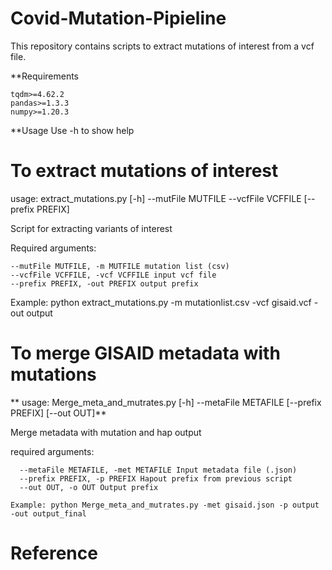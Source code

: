 # Covid-Mutation-Pipieline

This repository contains scripts to extract mutations of interest from a vcf file.

**Requirements
```
tqdm>=4.62.2
pandas>=1.3.3
numpy>=1.20.3
```
**Usage
Use -h to show help

# To extract mutations of interest
usage: extract_mutations.py [-h] --mutFile MUTFILE --vcfFile VCFFILE
                            [--prefix PREFIX]

Script for extracting variants of interest

Required arguments:
```
--mutFile MUTFILE, -m MUTFILE mutation list (csv)
--vcfFile VCFFILE, -vcf VCFFILE input vcf file
--prefix PREFIX, -out PREFIX output prefix
```
  Example: python extract_mutations.py -m mutationlist.csv -vcf gisaid.vcf -out output

# To merge GISAID metadata with mutations                        
**  usage: Merge_meta_and_mutrates.py [-h] --metaFile METAFILE [--prefix PREFIX]
                                   [--out OUT]**

  Merge metadata with mutation and hap output

  required arguments:
  ```
    --metaFile METAFILE, -met METAFILE Input metadata file (.json)
    --prefix PREFIX, -p PREFIX Hapout prefix from previous script
    --out OUT, -o OUT Output prefix
  ```
    Example: python Merge_meta_and_mutrates.py -met gisaid.json -p output -out output_final
# Reference


  
